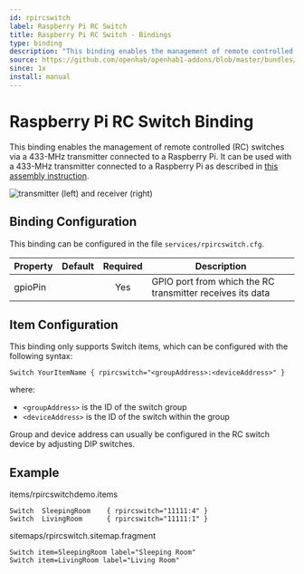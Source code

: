 ```yaml
---
id: rpircswitch
label: Raspberry Pi RC Switch
title: Raspberry Pi RC Switch - Bindings
type: binding
description: "This binding enables the management of remote controlled (RC) switches via a 433-MHz transmitter connected to a Raspberry Pi.  It can be used with a 433-MHz transmitter connected to a Raspberry Pi as described in [this assembly instruction](https://www.raspberrypi.org/forums/viewtopic.php?f=37&t=66946)."
source: https://github.com/openhab/openhab1-addons/blob/master/bundles/binding/org.openhab.binding.rpircswitch/README.md
since: 1x
install: manual
---
```


<!-- Attention authors: Do not edit directly. Please add your changes to the appropriate source repository -->

<!-- {% include base.html %} -->

# Raspberry Pi RC Switch Binding

This binding enables the management of remote controlled (RC) switches via a 433-MHz transmitter connected to a Raspberry Pi.  It can be used with a 433-MHz transmitter connected to a Raspberry Pi as described in [this assembly instruction](https://www.raspberrypi.org/forums/viewtopic.php?f=37&t=66946).

![transmitter (left) and receiver (right)](https://lh4.googleusercontent.com/-dFv2BHCIHIw/Utrbo8PJsLI/AAAAAAAADAY/IhZOiytTX2Y/w740-h450-no/modules.png)

## Binding Configuration

This binding can be configured in the file `services/rpircswitch.cfg`.

| Property | Default | Required | Description |
|----------|---------|:--------:|-------------|
| gpioPin  |         |   Yes    | GPIO port from which the RC transmitter receives its data |

## Item Configuration

This binding only supports Switch items, which can be configured with the following syntax:

```
Switch YourItemName { rpircswitch="<groupAddress>:<deviceAddress>" }
```

where:

* `<groupAddress>` is the ID of the switch group
* `<deviceAddress>` is the ID of the switch within the group

Group and device address can usually be configured in the RC switch device by adjusting DIP switches.

## Example

items/rpircswitchdemo.items

```
Switch	SleepingRoom	{ rpircswitch="11111:4" }
Switch	LivingRoom		{ rpircswitch="11111:1" }
```

sitemaps/rpircswitch.sitemap.fragment

```
Switch item=SleepingRoom label="Sleeping Room"
Switch item=LivingRoom label="Living Room"
```
